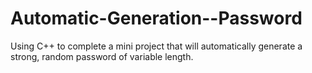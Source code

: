 # Automatic-Generation--Password
Using C++ to complete a mini project that will automatically generate a strong, random password of variable length.
